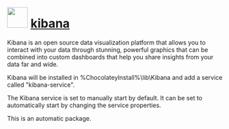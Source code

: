 ﻿# <img src="https://cdn.jsdelivr.net/gh/mkevenaar/chocolatey-packages@3ac63bf30efd773e83add28046b48de5dcf5334a/icons/kibana.svg" width="48" height="48"/> [kibana](https://community.chocolatey.org/packages/kibana)

Kibana is an open source data visualization platform that allows you to interact with your data through stunning, powerful graphics that can be combined into custom dashboards that help you share insights from your data far and wide.

Kibana will be installed in %ChocolateyInstall%\lib\Kibana and add a service called "kibana-service".

The Kibana service is set to manually start by default. It can be set to automatically start by changing the service properties.

This is an automatic package.

